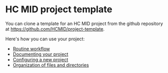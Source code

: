 
# HC MID project template

You can clone a template for an HC MID project from the github repository at <https://github.com/HCMID/project-template>.

Here's how you can use your project:

-  [Routine workflow](workflow)
-  [Documenting your project](docs)
-  [Configuring a new project](configuration)
-  [Organization of files and directories](dirlayout)
